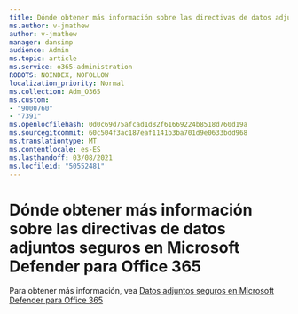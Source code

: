 ```yaml
---
title: Dónde obtener más información sobre las directivas de datos adjuntos seguros en Microsoft Defender para Office 365
ms.author: v-jmathew
author: v-jmathew
manager: dansimp
audience: Admin
ms.topic: article
ms.service: o365-administration
ROBOTS: NOINDEX, NOFOLLOW
localization_priority: Normal
ms.collection: Adm_O365
ms.custom:
- "9000760"
- "7391"
ms.openlocfilehash: 0d0c69d75afcad1d82f61669224b8518d760d19a
ms.sourcegitcommit: 60c504f3ac187eaf1141b3ba701d9e0633bdd968
ms.translationtype: MT
ms.contentlocale: es-ES
ms.lasthandoff: 03/08/2021
ms.locfileid: "50552481"
---
```

# <a name="where-to-learn-more-about-safe-attachment-policies-in-microsoft-defender-for-office-365"></a>Dónde obtener más información sobre las directivas de datos adjuntos seguros en Microsoft Defender para Office 365

Para obtener más información, vea [Datos adjuntos seguros en Microsoft Defender para Office 365](https://go.microsoft.com/fwlink/?linkid=2092213)
